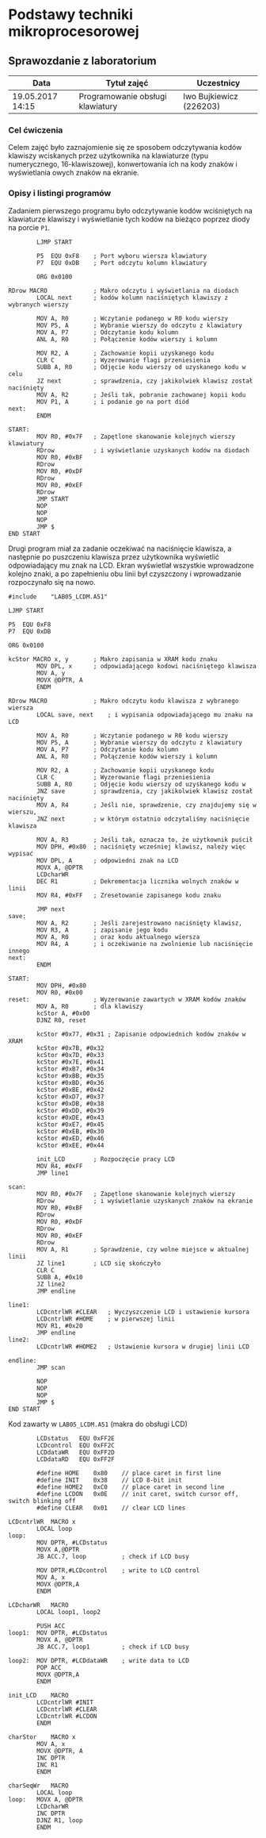 # Podstawy techniki mikroprocesorowej

## Sprawozdanie z laboratorium

Data				| Tytuł zajęć						| Uczestnicy				
--------------------|-----------------------------------|---------------------------
19.05.2017 14:15	| Programowanie obsługi klawiatury	| Iwo Bujkiewicz (226203)

### Cel ćwiczenia

Celem zajęć było zaznajomienie się ze sposobem odczytywania kodów klawiszy wciskanych przez użytkownika na klawiaturze (typu numerycznego, 16-klawiszowej), konwertowania ich na kody znaków i wyświetlania owych znaków na ekranie.

### Opisy i listingi programów

Zadaniem pierwszego programu było odczytywanie kodów wciśniętych na klawiaturze klawiszy i wyświetlanie tych kodów na bieżąco poprzez diody na porcie `P1`.

```
		LJMP START

		P5  EQU 0xF8	; Port wyboru wiersza klawiatury
		P7  EQU 0xDB	; Port odczytu kolumn klawiatury

		ORG 0x0100

RDrow MACRO				; Makro odczytu i wyświetlania na diodach
		LOCAL next		; kodów kolumn naciśniętych klawiszy z wybranych wierszy

		MOV A, R0		; Wczytanie podanego w R0 kodu wierszy
		MOV P5, A		; Wybranie wierszy do odczytu z klawiatury
		MOV A, P7		; Odczytanie kodu kolumn
		ANL A, R0		; Połączenie kodów wierszy i kolumn

		MOV R2, A		; Zachowanie kopii uzyskanego kodu
		CLR C			; Wyzerowanie flagi przeniesienia
		SUBB A, R0		; Odjęcie kodu wierszy od uzyskanego kodu w celu
		JZ next			; sprawdzenia, czy jakikolwiek klawisz został naciśnięty
		MOV A, R2		; Jeśli tak, pobranie zachowanej kopii kodu
		MOV P1, A		; i podanie go na port diód
next:   
		ENDM

START:
		MOV R0, #0x7F   ; Zapętlone skanowanie kolejnych wierszy klawiatury
		RDrow			; i wyświetlanie uzyskanych kodów na diodach
		MOV R0, #0xBF
		RDrow
		MOV R0, #0xDF
		RDrow
		MOV R0, #0xEF
		RDrow
		JMP START
		NOP
		NOP
		NOP
		JMP $
END START
```

Drugi program miał za zadanie oczekiwać na naciśnięcie klawisza, a następnie po puszczeniu klawisza przez użytkownika wyświetlić odpowiadający mu znak na LCD. Ekran wyświetlał wszystkie wprowadzone kolejno znaki, a po zapełnieniu obu linii był czyszczony i wprowadzanie rozpoczynało się na nowo.

```
#include	"LAB05_LCDM.A51"

LJMP START

P5  EQU 0xF8
P7  EQU 0xDB

ORG 0x0100

kcStor MACRO x, y		; Makro zapisania w XRAM kodu znaku
		MOV DPL, x		; odpowiadającego kodowi naciśniętego klawisza
		MOV A, y
		MOVX @DPTR, A
		ENDM

RDrow MACRO				; Makro odczytu kodu klawisza z wybranego wiersza
		LOCAL save, next	; i wypisania odpowiadającego mu znaku na LCD

		MOV A, R0		; Wczytanie podanego w R0 kodu wierszy
		MOV P5, A		; Wybranie wierszy do odczytu z klawiatury
		MOV A, P7		; Odczytanie kodu kolumn
		ANL A, R0		; Połączenie kodów wierszy i kolumn

		MOV R2, A		; Zachowanie kopii uzyskanego kodu
		CLR C			; Wyzerowanie flagi przeniesienia
		SUBB A, R0		; Odjęcie kodu wierszy od uzyskanego kodu w
		JNZ save		; sprawdzenia, czy jakikolwiek klawisz został naciśnięty
		MOV A, R4		; Jeśli nie, sprawdzenie, czy znajdujemy się w wierszu,
		JNZ next		; w którym ostatnio odczytaliśmy naciśnięcie klawisza

		MOV A, R3		; Jeśli tak, oznacza to, że użytkownik puścił
		MOV DPH, #0x80	; naciśnięty wcześniej klawisz, należy więc wypisać
		MOV DPL, A		; odpowiedni znak na LCD
		MOVX A, @DPTR
		LCDcharWR
		DEC R1			; Dekrementacja licznika wolnych znaków w linii
		MOV R4, #0xFF	; Zresetowanie zapisanego kodu znaku

		JMP next
save:   
		MOV A, R2		; Jeśli zarejestrowano naciśnięty klawisz,
		MOV R3, A		; zapisanie jego kodu
		MOV A, R0		; oraz kodu aktualnego wiersza
		MOV R4, A		; i oczekiwanie na zwolnienie lub naciśnięcie innego
next:
		ENDM

START:
		MOV DPH, #0x80
		MOV R0, #0x00
reset:					; Wyzerowanie zawartych w XRAM kodów znaków
		MOV A, R0		; dla klawiszy
		kcStor A, #0x00
		DJNZ R0, reset

		kcStor #0x77, #0x31	; Zapisanie odpowiednich kodów znaków w XRAM
		kcStor #0x7B, #0x32
		kcStor #0x7D, #0x33
		kcStor #0x7E, #0x41
		kcStor #0xB7, #0x34
		kcStor #0xBB, #0x35
		kcStor #0xBD, #0x36
		kcStor #0xBE, #0x42
		kcStor #0xD7, #0x37
		kcStor #0xDB, #0x38
		kcStor #0xDD, #0x39
		kcStor #0xDE, #0x43
		kcStor #0xE7, #0x45
		kcStor #0xEB, #0x30
		kcStor #0xED, #0x46
		kcStor #0xEE, #0x44

		init_LCD		; Rozpoczęcie pracy LCD
		MOV R4, #0xFF
		JMP line1

scan:
		MOV R0, #0x7F   ; Zapętlone skanowanie kolejnych wierszy
		RDrow			; i wyświetlanie uzyskanych znaków na ekranie
		MOV R0, #0xBF
		RDrow
		MOV R0, #0xDF
		RDrow
		MOV R0, #0xEF
		RDrow
		MOV A, R1		; Sprawdzenie, czy wolne miejsce w aktualnej linii
		JZ line1		; LCD się skończyło
		CLR C
		SUBB A, #0x10
		JZ line2
		JMP endline

line1:
		LCDcntrlWR #CLEAR	; Wyczyszczenie LCD i ustawienie kursora
		LCDcntrlWR #HOME	; w pierwszej linii
		MOV R1, #0x20
		JMP endline
line2:
		LCDcntrlWR #HOME2	; Ustawienie kursora w drugiej linii LCD

endline:
		JMP scan

		NOP
		NOP
		NOP
		JMP $
END START
```

Kod zawarty w `LAB05_LCDM.A51` (makra do obsługi LCD)

```
		LCDstatus	EQU	0xFF2E
		LCDcontrol	EQU	0xFF2C
		LCDdataWR	EQU	0xFF2D
		LCDdataRD	EQU 0xFF2F

		#define	HOME	0x80	// place caret in first line
		#define	INIT	0x38	// LCD 8-bit init
		#define	HOME2	0xC0	// place caret in second line
		#define	LCDON	0x0E	// init caret, switch cursor off, switch blinking off
		#define	CLEAR	0x01	// clear LCD lines

LCDcntrlWR	MACRO x
		LOCAL loop
loop:
		MOV DPTR, #LCDstatus
		MOVX A,@DPTR
		JB ACC.7, loop			; check if LCD busy

		MOV DPTR,#LCDcontrol	; write to LCD control
		MOV A, x
		MOVX @DPTR,A
		ENDM

LCDcharWR	MACRO
		LOCAL loop1, loop2

		PUSH ACC
loop1:	MOV DPTR, #LCDstatus
		MOVX A, @DPTR
		JB ACC.7, loop1			; check if LCD busy

loop2:	MOV DPTR, #LCDdataWR	; write data to LCD
		POP ACC
		MOVX @DPTR,A
		ENDM

init_LCD	MACRO
		LCDcntrlWR #INIT
		LCDcntrlWR #CLEAR
		LCDcntrlWR #LCDON
		ENDM

charStor	MACRO x
		MOV A, x
		MOVX @DPTR, A
		INC DPTR
		INC R1
		ENDM

charSeqWr	MACRO
		LOCAL loop
loop:	MOVX A, @DPTR
		LCDcharWR
		INC DPTR
		DJNZ R1, loop
		ENDM
```
